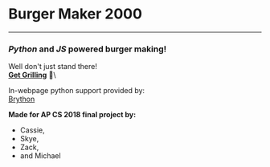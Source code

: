 # Burger Maker 2000
---
### _Python_ and _JS_ powered burger making!

Well don't just stand there!\
[__Get Grilling__](https://burgermaker.github.io/) :hamburger:\

In-webpage python support provided by:\
[Brython](https://brython.info/)

__Made for AP CS 2018 final project by:__
* Cassie,
* Skye,
* Zack,
* and Michael
